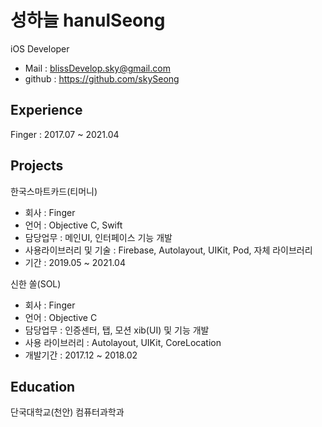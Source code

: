 성하늘 hanulSeong
=============================
iOS Developer
- Mail : blissDevelop.sky@gmail.com
- github : https://github.com/skySeong



Experience
--------------------------------
Finger : 2017.07 ~ 2021.04



Projects
--------------------------------------

한국스마트카드(티머니)
- 회사 : Finger
- 언어 : Objective C, Swift
- 담당업무 : 메인UI, 인터페이스 기능 개발
- 사용라이브러리 및 기술 : Firebase, Autolayout, UIKit, Pod, 자체 라이브러리
- 기간 : 2019.05 ~ 2021.04

신한 쏠(SOL)

- 회사 : Finger
- 언어 : Objective C
- 담당업무 : 인증센터, 탭, 모션 xib(UI) 및 기능 개발  
- 사용 라이브러리 : Autolayout, UIKit, CoreLocation 
- 개발기간 : 2017.12 ~ 2018.02


Education
-------------------------------------------
 단국대학교(천안) 컴퓨터과학과
 
